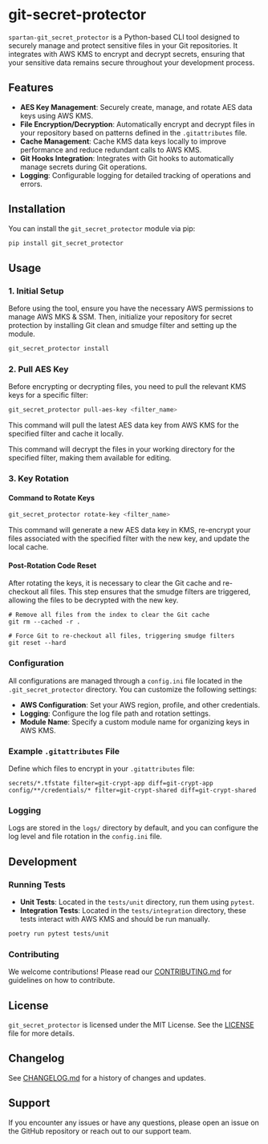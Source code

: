 # git-secret-protector

`spartan-git_secret_protector` is a Python-based CLI tool designed to securely manage and protect sensitive files in your Git repositories. It integrates with AWS KMS to encrypt and decrypt secrets, ensuring that your sensitive data remains secure throughout your development process.

## Features

- **AES Key Management**: Securely create, manage, and rotate AES data keys using AWS KMS.
- **File Encryption/Decryption**: Automatically encrypt and decrypt files in your repository based on patterns defined in the `.gitattributes` file.
- **Cache Management**: Cache KMS data keys locally to improve performance and reduce redundant calls to AWS KMS.
- **Git Hooks Integration**: Integrates with Git hooks to automatically manage secrets during Git operations.
- **Logging**: Configurable logging for detailed tracking of operations and errors.

## Installation

You can install the `git_secret_protector` module via pip:

```sh
pip install git_secret_protector
```

## Usage

### 1. Initial Setup

Before using the tool, ensure you have the necessary AWS permissions to manage AWS MKS & SSM. Then, initialize your repository for secret protection by installing Git clean and smudge filter and setting up the module.

```sh
git_secret_protector install
```

### 2. Pull AES Key

Before encrypting or decrypting files, you need to pull the relevant KMS keys for a specific filter:

```sh
git_secret_protector pull-aes-key <filter_name>
```

This command will pull the latest AES data key from AWS KMS for the specified filter and cache it locally.

This command will decrypt the files in your working directory for the specified filter, making them available for editing.

### 3. Key Rotation

#### Command to Rotate Keys

```sh
git_secret_protector rotate-key <filter_name>
```

This command will generate a new AES data key in KMS, re-encrypt your files associated with the specified filter with the new key, and update the local cache.

#### Post-Rotation Code Reset
After rotating the keys, it is necessary to clear the Git cache and re-checkout all files. This step ensures that the smudge filters are triggered, allowing the files to be decrypted with the new key.

```
# Remove all files from the index to clear the Git cache
git rm --cached -r .

# Force Git to re-checkout all files, triggering smudge filters
git reset --hard
```

### Configuration

All configurations are managed through a `config.ini` file located in the `.git_secret_protector` directory. You can customize the following settings:

- **AWS Configuration**: Set your AWS region, profile, and other credentials.
- **Logging**: Configure the log file path and rotation settings.
- **Module Name**: Specify a custom module name for organizing keys in AWS KMS.

### Example `.gitattributes` File

Define which files to encrypt in your `.gitattributes` file:

```
secrets/*.tfstate filter=git-crypt-app diff=git-crypt-app
config/**/credentials/* filter=git-crypt-shared diff=git-crypt-shared
```

### Logging

Logs are stored in the `logs/` directory by default, and you can configure the log level and file rotation in the `config.ini` file.

## Development

### Running Tests

- **Unit Tests**: Located in the `tests/unit` directory, run them using `pytest`.
- **Integration Tests**: Located in the `tests/integration` directory, these tests interact with AWS KMS and should be run manually.

```sh
poetry run pytest tests/unit
```

### Contributing

We welcome contributions! Please read our [CONTRIBUTING.md](CONTRIBUTING.md) for guidelines on how to contribute.

## License

`git_secret_protector` is licensed under the MIT License. See the [LICENSE](LICENSE) file for more details.

## Changelog

See [CHANGELOG.md](CHANGELOG.md) for a history of changes and updates.

## Support

If you encounter any issues or have any questions, please open an issue on the GitHub repository or reach out to our support team.
